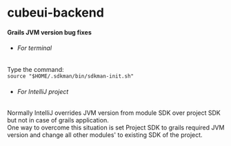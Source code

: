 # cubeui-backend

#### Grails JVM version bug fixes

* ###### For terminal 
Type the command:  
```source "$HOME/.sdkman/bin/sdkman-init.sh"```
* ###### For IntelliJ project
Normally IntelliJ overrides JVM version from module SDK over project SDK but not in case of grails application.  
One way to overcome this situation is set Project SDK to grails required JVM version and change all other modules' to existing SDK of the project.
